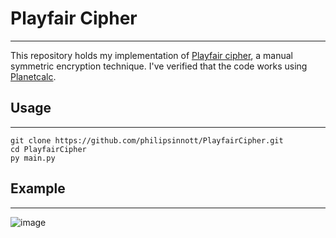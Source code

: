 # Playfair Cipher
---
This repository holds my implementation of [Playfair cipher](https://en.wikipedia.org/wiki/Playfair_cipher), a manual symmetric encryption technique. I've verified that the code works using [Planetcalc](https://planetcalc.com/7751/).
## Usage
---
```
git clone https://github.com/philipsinnott/PlayfairCipher.git
cd PlayfairCipher
py main.py
```

## Example
---
![image](https://user-images.githubusercontent.com/56341190/227929871-e8426156-5106-4d33-8eaf-ec5fc9a62ebf.png)
